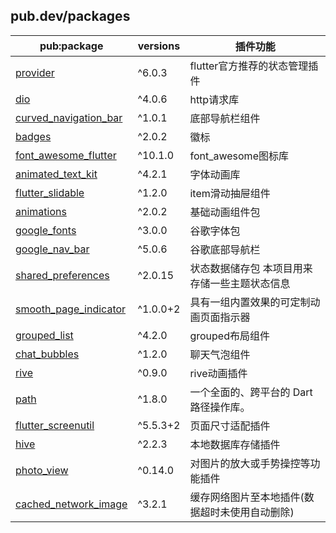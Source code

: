 ## pub.dev/packages

| pub:package             | versions | 插件功能                     |
| ----------------------- | -------- | ------------------------ |
| [provider]              | ^6.0.3   | flutter官方推荐的状态管理插件       |
| [dio]                   | ^4.0.6   | http请求库                  |
| [curved_navigation_bar] | ^1.0.1   | 底部导航栏组件                  |
| [badges]                | ^2.0.2   | 徽标                       |
| [font_awesome_flutter]  | ^10.1.0  | font_awesome图标库          |
| [animated_text_kit]     | ^4.2.1   | 字体动画库                    |
| [flutter_slidable]      | ^1.2.0   | item滑动抽屉组件               |
| [animations]            | ^2.0.2   | 基础动画组件包                  |
| [google_fonts]          | ^3.0.0   | 谷歌字体包                    |
| [google_nav_bar]        | ^5.0.6   | 谷歌底部导航栏                  |
| [shared_preferences]    | ^2.0.15  | 状态数据储存包 本项目用来存储一些主题状态信息  |
| [smooth_page_indicator] | ^1.0.0+2 | 具有一组内置效果的可定制动画页面指示器      |
| [grouped_list]          | ^4.2.0   | grouped布局组件              |
| [chat_bubbles]          | ^1.2.0   | 聊天气泡组件                   |
| [rive]                  | ^0.9.0   | rive动画插件                 |
| [path]                  | ^1.8.0   | 一个全面的、跨平台的 Dart 路径操作库。   |
| [flutter_screenutil]    | ^5.5.3+2 | 页面尺寸适配插件                 |
| [hive]                  | ^2.2.3   | 本地数据库存储插件                |
| [photo_view]            | ^0.14.0  | 对图片的放大或手势操控等功能插件         |
| [cached_network_image]  | ^3.2.1   | 缓存网络图片至本地插件(数据超时未使用自动删除) |

[provider]: https://pub.dev/packages/provider/
[dio]: https://pub.dev/packages/dio/
[curved_navigation_bar]: https://pub.dev/packages/curved_navigation_bar/
[badges]: https://pub.dev/packages/badges/
[font_awesome_flutter]: https://pub.dev/packages/font_awesome_flutter/
[animated_text_kit]: https://pub.dev/packages/animated_text_kit/
[flutter_slidable]: https://pub.dev/packages/flutter_slidable/
[animations]: https://pub.dev/packages/animations/
[google_fonts]: https://pub.dev/packages/google_fonts/
[google_nav_bar]: https://pub.dev/packages/google_nav_bar/
[shared_preferences]: https://pub.dev/packages/shared_preferences/
[smooth_page_indicator]: https://pub.dev/packages/smooth_page_indicator/
[grouped_list]: https://pub.dev/packages/grouped_list/
[chat_bubbles]: https://pub.dev/packages/chat_bubbles/
[rive]: https://pub.dev/packages/rive/
[path]: https://pub.dev/packages/path/
[flutter_screenutil]: https://pub.dev/packages/flutter_screenutil/
[hive]: https://pub.dev/packages/hive/
[photo_view]: https://pub.dev/packages/photo_view/
[cached_network_image]: https://pub.dev/packages/cached_network_image/
